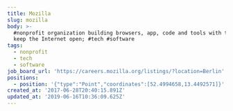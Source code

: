 ```yaml
---
title: Mozilla
slug: mozilla
body: >-
  #nonprofit organization building browsers, app, code and tools with the aim to
  keep the Internet open; #tech #software
tags:
  - nonprofit
  - tech
  - software
job_board_url: 'https://careers.mozilla.org/listings/?location=Berlin'
positions:
  - position: '{"type":"Point","coordinates":[52.4994658,13.4492571]}'
created_at: '2017-06-28T20:40:15.891Z'
updated_at: '2019-06-16T10:36:09.625Z'
---
```



